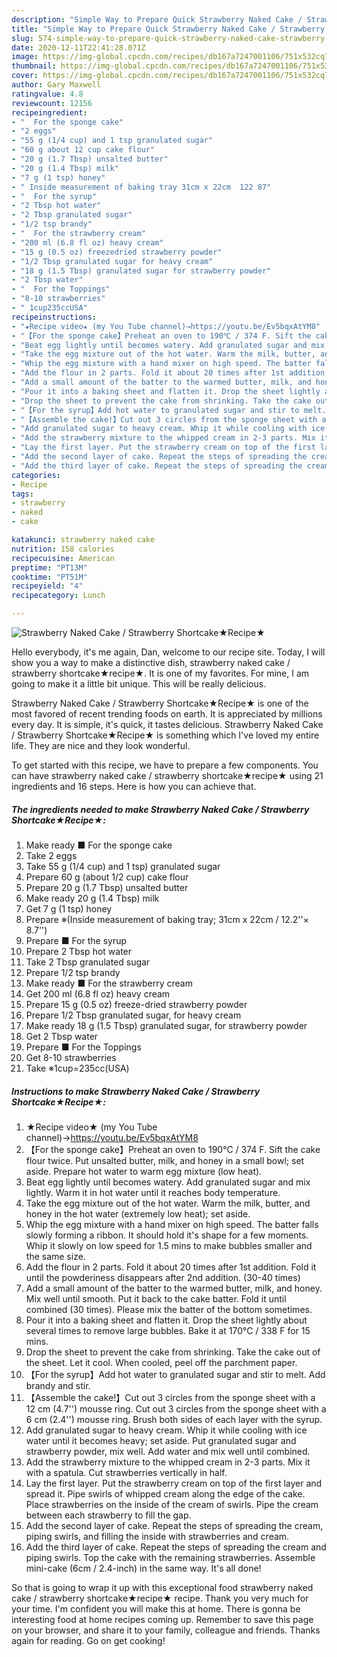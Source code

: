 ```yaml
---
description: "Simple Way to Prepare Quick Strawberry Naked Cake / Strawberry Shortcake★Recipe★"
title: "Simple Way to Prepare Quick Strawberry Naked Cake / Strawberry Shortcake★Recipe★"
slug: 574-simple-way-to-prepare-quick-strawberry-naked-cake-strawberry-shortcakerecipe
date: 2020-12-11T22:41:28.071Z
image: https://img-global.cpcdn.com/recipes/db167a7247001106/751x532cq70/strawberry-naked-cake-strawberry-shortcake★recipe★-recipe-main-photo.jpg
thumbnail: https://img-global.cpcdn.com/recipes/db167a7247001106/751x532cq70/strawberry-naked-cake-strawberry-shortcake★recipe★-recipe-main-photo.jpg
cover: https://img-global.cpcdn.com/recipes/db167a7247001106/751x532cq70/strawberry-naked-cake-strawberry-shortcake★recipe★-recipe-main-photo.jpg
author: Gary Maxwell
ratingvalue: 4.8
reviewcount: 12156
recipeingredient:
- "  For the sponge cake"
- "2 eggs"
- "55 g (1/4 cup) and 1 tsp granulated sugar"
- "60 g about 12 cup cake flour"
- "20 g (1.7 Tbsp) unsalted butter"
- "20 g (1.4 Tbsp) milk"
- "7 g (1 tsp) honey"
- " Inside measurement of baking tray 31cm x 22cm  122 87"
- "  For the syrup"
- "2 Tbsp hot water"
- "2 Tbsp granulated sugar"
- "1/2 tsp brandy"
- "  For the strawberry cream"
- "200 ml (6.8 fl oz) heavy cream"
- "15 g (0.5 oz) freezedried strawberry powder"
- "1/2 Tbsp granulated sugar for heavy cream"
- "18 g (1.5 Tbsp) granulated sugar for strawberry powder"
- "2 Tbsp water"
- "  For the Toppings"
- "8-10 strawberries"
- " 1cup235ccUSA"
recipeinstructions:
- "★Recipe video★ (my You Tube channel)→https://youtu.be/Ev5bqxAtYM8"
- "【For the sponge cake】Preheat an oven to 190℃ / 374 F. Sift the cake flour twice. Put unsalted butter, milk, and honey in a small bowl; set aside. Prepare hot water to warm egg mixture (low heat)."
- "Beat egg lightly until becomes watery. Add granulated sugar and mix lightly. Warm it in hot water until it reaches body temperature."
- "Take the egg mixture out of the hot water. Warm the milk, butter, and honey in the hot water (extremely low heat); set aside."
- "Whip the egg mixture with a hand mixer on high speed. The batter falls slowly forming a ribbon. It should hold it&#39;s shape for a few moments. Whip it slowly on low speed for 1.5 mins to make bubbles smaller and the same size."
- "Add the flour in 2 parts. Fold it about 20 times after 1st addition. Fold it until the powderiness disappears after 2nd addition. (30-40 times)"
- "Add a small amount of the batter to the warmed butter, milk, and honey. Mix well until smooth. Put it back to the cake batter. Fold it until combined (30 times). Please mix the batter of the bottom sometimes."
- "Pour it into a baking sheet and flatten it. Drop the sheet lightly about several times to remove large bubbles. Bake it at 170℃ / 338 F for 15 mins."
- "Drop the sheet to prevent the cake from shrinking. Take the cake out of the sheet. Let it cool. When cooled, peel off the parchment paper."
- "【For the syrup】Add hot water to granulated sugar and stir to melt. Add brandy and stir."
- "【Assemble the cake!】Cut out 3 circles from the sponge sheet with a 12 cm (4.7&#39;&#39;) mousse ring. Cut out 3 circles from the sponge sheet with a 6 cm (2.4&#39;&#39;) mousse ring. Brush both sides of each layer with the syrup."
- "Add granulated sugar to heavy cream. Whip it while cooling with ice water until it becomes heavy; set aside. Put granulated sugar and strawberry powder, mix well. Add water and mix well until combined."
- "Add the strawberry mixture to the whipped cream in 2-3 parts. Mix it with a spatula. Cut strawberries vertically in half."
- "Lay the first layer. Put the strawberry cream on top of the first layer and spread it. Pipe swirls of whipped cream along the edge of the cake. Place strawberries on the inside of the cream of swirls. Pipe the cream between each strawberry to fill the gap."
- "Add the second layer of cake. Repeat the steps of spreading the cream, piping swirls, and filling the inside with strawberries and cream."
- "Add the third layer of cake. Repeat the steps of spreading the cream and piping swirls. Top the cake with the remaining strawberries. Assemble mini-cake (6cm / 2.4-inch) in the same way. It&#39;s all done!"
categories:
- Recipe
tags:
- strawberry
- naked
- cake

katakunci: strawberry naked cake 
nutrition: 158 calories
recipecuisine: American
preptime: "PT13M"
cooktime: "PT51M"
recipeyield: "4"
recipecategory: Lunch

---
```



![Strawberry Naked Cake / Strawberry Shortcake★Recipe★](https://img-global.cpcdn.com/recipes/db167a7247001106/751x532cq70/strawberry-naked-cake-strawberry-shortcake★recipe★-recipe-main-photo.jpg)

Hello everybody, it's me again, Dan, welcome to our recipe site. Today, I will show you a way to make a distinctive dish, strawberry naked cake / strawberry shortcake★recipe★. It is one of my favorites. For mine, I am going to make it a little bit unique. This will be really delicious.



Strawberry Naked Cake / Strawberry Shortcake★Recipe★ is one of the most favored of recent trending foods on earth. It is appreciated by millions every day. It is simple, it's quick, it tastes delicious. Strawberry Naked Cake / Strawberry Shortcake★Recipe★ is something which I've loved my entire life. They are nice and they look wonderful.


To get started with this recipe, we have to prepare a few components. You can have strawberry naked cake / strawberry shortcake★recipe★ using 21 ingredients and 16 steps. Here is how you can achieve that.

<!--inarticleads1-->

##### The ingredients needed to make Strawberry Naked Cake / Strawberry Shortcake★Recipe★:

1. Make ready  ■ For the sponge cake
1. Take 2 eggs
1. Take 55 g (1/4 cup) and 1 tsp) granulated sugar
1. Prepare 60 g (about 1/2 cup) cake flour
1. Prepare 20 g (1.7 Tbsp) unsalted butter
1. Make ready 20 g (1.4 Tbsp) milk
1. Get 7 g (1 tsp) honey
1. Prepare  ※(Inside measurement of baking tray; 31cm x 22cm / 12.2&#39;&#39;× 8.7&#39;&#39;)
1. Prepare  ■ For the syrup
1. Prepare 2 Tbsp hot water
1. Take 2 Tbsp granulated sugar
1. Prepare 1/2 tsp brandy
1. Make ready  ■ For the strawberry cream
1. Get 200 ml (6.8 fl oz) heavy cream
1. Prepare 15 g (0.5 oz) freeze-dried strawberry powder
1. Prepare 1/2 Tbsp granulated sugar, for heavy cream
1. Make ready 18 g (1.5 Tbsp) granulated sugar, for strawberry powder
1. Get 2 Tbsp water
1. Prepare  ■ For the Toppings
1. Get 8-10 strawberries
1. Take  ※1cup=235cc(USA)




<!--inarticleads2-->

##### Instructions to make Strawberry Naked Cake / Strawberry Shortcake★Recipe★:

1. ★Recipe video★ (my You Tube channel)→https://youtu.be/Ev5bqxAtYM8
1. 【For the sponge cake】Preheat an oven to 190℃ / 374 F. Sift the cake flour twice. Put unsalted butter, milk, and honey in a small bowl; set aside. Prepare hot water to warm egg mixture (low heat).
1. Beat egg lightly until becomes watery. Add granulated sugar and mix lightly. Warm it in hot water until it reaches body temperature.
1. Take the egg mixture out of the hot water. Warm the milk, butter, and honey in the hot water (extremely low heat); set aside.
1. Whip the egg mixture with a hand mixer on high speed. The batter falls slowly forming a ribbon. It should hold it&#39;s shape for a few moments. Whip it slowly on low speed for 1.5 mins to make bubbles smaller and the same size.
1. Add the flour in 2 parts. Fold it about 20 times after 1st addition. Fold it until the powderiness disappears after 2nd addition. (30-40 times)
1. Add a small amount of the batter to the warmed butter, milk, and honey. Mix well until smooth. Put it back to the cake batter. Fold it until combined (30 times). Please mix the batter of the bottom sometimes.
1. Pour it into a baking sheet and flatten it. Drop the sheet lightly about several times to remove large bubbles. Bake it at 170℃ / 338 F for 15 mins.
1. Drop the sheet to prevent the cake from shrinking. Take the cake out of the sheet. Let it cool. When cooled, peel off the parchment paper.
1. 【For the syrup】Add hot water to granulated sugar and stir to melt. Add brandy and stir.
1. 【Assemble the cake!】Cut out 3 circles from the sponge sheet with a 12 cm (4.7&#39;&#39;) mousse ring. Cut out 3 circles from the sponge sheet with a 6 cm (2.4&#39;&#39;) mousse ring. Brush both sides of each layer with the syrup.
1. Add granulated sugar to heavy cream. Whip it while cooling with ice water until it becomes heavy; set aside. Put granulated sugar and strawberry powder, mix well. Add water and mix well until combined.
1. Add the strawberry mixture to the whipped cream in 2-3 parts. Mix it with a spatula. Cut strawberries vertically in half.
1. Lay the first layer. Put the strawberry cream on top of the first layer and spread it. Pipe swirls of whipped cream along the edge of the cake. Place strawberries on the inside of the cream of swirls. Pipe the cream between each strawberry to fill the gap.
1. Add the second layer of cake. Repeat the steps of spreading the cream, piping swirls, and filling the inside with strawberries and cream.
1. Add the third layer of cake. Repeat the steps of spreading the cream and piping swirls. Top the cake with the remaining strawberries. Assemble mini-cake (6cm / 2.4-inch) in the same way. It&#39;s all done!




So that is going to wrap it up with this exceptional food strawberry naked cake / strawberry shortcake★recipe★ recipe. Thank you very much for your time. I'm confident you will make this at home. There is gonna be interesting food at home recipes coming up. Remember to save this page on your browser, and share it to your family, colleague and friends. Thanks again for reading. Go on get cooking!
